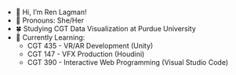 - 🌸 Hi, I’m Ren Lagman!
- 🌷 Pronouns: She/Her
- 🍀 Studying CGT Data Visualization at Purdue University
- 🌹 Currently Learning:
    - CGT 435 - VR/AR Development (Unity)
    - CGT 147 - VFX Production (Houdini)
    - CGT 390 - Interactive Web Programming (Visual Studio Code)

<!---
Ren0ki/Ren0ki is a ✨ special ✨ repository because its `README.md` (this file) appears on your GitHub profile.
You can click the Preview link to take a look at your changes.
--->
